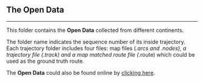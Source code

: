 ## The Open Data
-------------------------------------------------------------------------------

This folder contains the **Open Data** collected from different continents.

The folder name indicates the sequence number of its inside trajectory. Each trajectory folder includes four files: map files (*.arcs and *.nodes), a trajectory file (*.track) and a map matched route file (*.route) which could be used as the ground truth route.

The **Open Data** could also be found online by [clicking here](https://zenodo.org/record/57731#.Y9tu2XbP2Hs).
